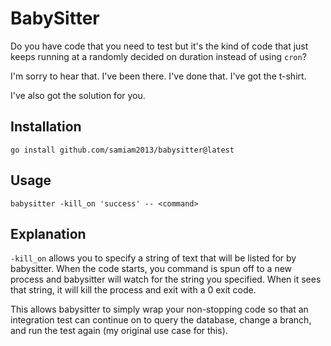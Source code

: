 # BabySitter

Do you have code that you need to test but it's the kind of code that just keeps running at a randomly decided on duration instead of using `cron`?

I'm sorry to hear that. I've been there. I've done that. I've got the t-shirt.

I've also got the solution for you.

## Installation

`go install github.com/samiam2013/babysitter@latest`

## Usage

`babysitter -kill_on 'success' -- <command>`

## Explanation

`-kill_on` allows you to specify a string of text that will be listed for by babysitter. When the code starts, you command is spun off to a new process and babysitter will watch for the string you specified. When it sees that string, it will kill the process and exit with a 0 exit code.

This allows babysitter to simply wrap your non-stopping code so that an integration test can continue on to query the database, change a branch, and run the test again (my original use case for this).